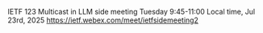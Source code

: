 IETF 123 Multicast in LLM side meeting
Tuesday 9:45-11:00 Local time, Jul 23rd, 2025
https://ietf.webex.com/meet/ietfsidemeeting2

